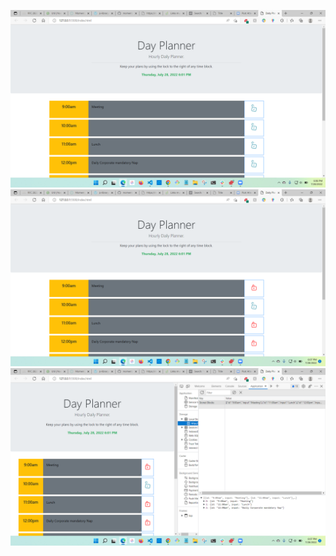 ![](assets/CSS/images/2022-07-28.png)
![](assets/CSS/images/2022-07-28%20(1).png)
![](assets/CSS/images/2022-07-28%20(2).png)
